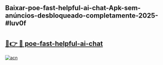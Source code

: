 ## Baixar-poe-fast-helpful-ai-chat-Apk-sem-anúncios-desbloqueado-completamente-2025-#luv0f

# <h2><a href="https://ainizakaria.my?title=poe-fast-helpful-ai-chat&ref=22M">🔗👉 🔴 poe-fast-helpful-ai-chat</a></h2>

[![acn](https://github.com/user-attachments/assets/0f9c940e-d8b0-45ae-aac7-cd30a18b3e1c)](https://ainizakaria.my?title=poe-fast-helpful-ai-chat&ref=22M)

